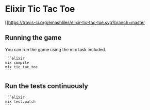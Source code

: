 # Elixir Tic Tac Toe

[]https://travis-ci.org/emashliles/elixir-tic-tac-toe.svg?branch=master

## Running the game

   You can run the game using the mix task included. 

    ```elixir
    mix compile
    mix tic_tac_toe
    ```

## Run the tests continuously

    ```elixir
    mix test.watch
    ```

